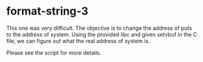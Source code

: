 # format-string-3

This one was very difficult. The objective is to change the address of puts to
the address of system. Using the provided libc and given setvbuf in the C file,
we can figure out what the real address of system is.

Please see the script for more details.

